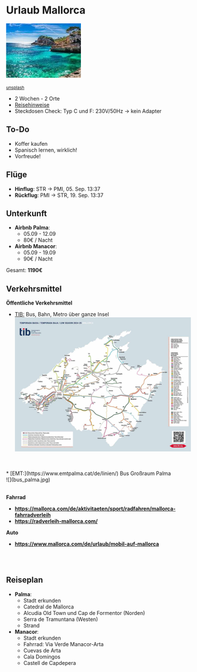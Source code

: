 # Urlaub Mallorca
![](mallorca-cover.jpg)

<small>[unsplash](https://www.google.com/url?sa=t&source=web&rct=j&opi=89978449&url=https://www.traum-ferienwohnungen.de/urlaubsmagazin/uebernachten-mallorca-regionen/&ved=2ahUKEwjntcLg2beOAxVpUMMIHYFIAGAQh-wKegQIIxAD&usg=AOvVaw2jjF6sGq3oq-Q4Y5W8nviY)</small>

* 2 Wochen - 2 Orte
* [Reisehinweise](https://www.google.com/url?sa=t&source=web&rct=j&opi=89978449&url=https://www.auswaertiges-amt.de/de/reiseundsicherheit/spaniensicherheit-210534&ved=2ahUKEwicu5TZ27eOAxUEcvEDHZcVLgAQFnoECCMQAQ&usg=AOvVaw2758TqVWIxD00wsdxXLXTo)
* Steckdosen Check: Typ C und F: 230V/50Hz -> kein Adapter



 ## To-Do
  * Koffer kaufen
  * Spanisch lernen, wirklich!
  * Vorfreude!


 ## Flüge
* **Hinflug**: STR -> PMI, 05. Sep. 13:37
* **Rückflug**: PMI -> STR, 19. Sep. 13:37


## Unterkunft
* **Airbnb Palma**:
    * 05.09 - 12.09
    * 80€ / Nacht
* **Airbnb Manacor**:
    * 05.09 - 19.09
    * 90€ / Nacht

Gesamt: **1190€**


## Verkehrsmittel
**Öffentliche Verkehrsmittel**
   * [TIB:](https://www.tib.org/de/xarxa-de-transports/mapa-linies) Bus, Bahn, Metro über ganze Insel
   ![](oeffentlich_verkehr_ganze_insel.jpg)
   <br>
   <br>
   * [EMT:](https://www.emtpalma.cat/de/linien/) Bus Großraum Palma
   <br>
   ![](bus_palma.jpg)
   <br>
   <br>


**Fahrrad**
   * **https://mallorca.com/de/aktivitaeten/sport/radfahren/mallorca-fahrradverleih**
   * **https://radverleih-mallorca.com/**

**Auto**
   * **https://www.mallorca.com/de/urlaub/mobil-auf-mallorca**

<br>
<br>

## Reiseplan
* **Palma**:
    * Stadt erkunden
    * Catedral de Mallorca
    * Alcudia Old Town und Cap de Formentor (Norden)
    * Serra de Tramuntana (Westen)
    * Strand
* **Manacor**:
    * Stadt erkunden
    * Fahrrad: Via Verde Manacor-Arta
    * Cuevas de Arta
    * Cala Domingos
    * Castell de Capdepera

